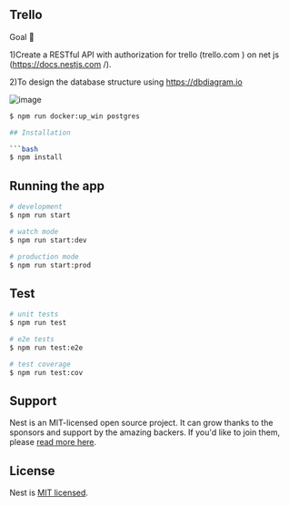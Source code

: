 ## Trello


Goal 🎯


1)Create a RESTful API with authorization for trello (trello.com ) on net js (https://docs.nestjs.com /).


2)To design the database structure using https://dbdiagram.io

![image](https://github.com/Sarsenbaev1/trello/assets/124807755/c8532f21-0d6f-4626-8ac9-3f5698a31ad6)

```bash
$ npm run docker:up_win postgres

## Installation

```bash
$ npm install
```

## Running the app

```bash
# development
$ npm run start

# watch mode
$ npm run start:dev

# production mode
$ npm run start:prod
```

## Test

```bash
# unit tests
$ npm run test

# e2e tests
$ npm run test:e2e

# test coverage
$ npm run test:cov
```

## Support

Nest is an MIT-licensed open source project. It can grow thanks to the sponsors and support by the amazing backers. If you'd like to join them, please [read more here](https://docs.nestjs.com/support).

## License

Nest is [MIT licensed](LICENSE).
